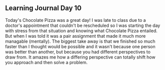 ## Learning Journal Day 10

Today's Chocolate Pizza was a great day!  I was late to class due to a doctor's appointment that couldn't be rescheduled so I was starting the day with stress from that situation and knowing what Chocolate Pizza entailed.  But when I was told it was a pair assignment that made it much more managable (mentally).  The biggest take away is that we finished so much faster than I thought would be possible and it wasn't because one person was better than another, but because you had different perspectives to draw from.  It amazes me how a differing perspective can totally shift how you approach and then solve a problem.
